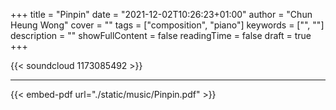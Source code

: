 +++ 
title = "Pinpin" 
date = "2021-12-02T10:26:23+01:00" 
author = "Chun Heung Wong" 
cover = "" 
tags = ["composition", "piano"] 
keywords = ["", ""] 
description = "" 
showFullContent = false
readingTime = false 
draft = true
+++

{{< soundcloud 1173085492 >}}

-------------------------------------

{{< embed-pdf url="./static/music/Pinpin.pdf" >}}